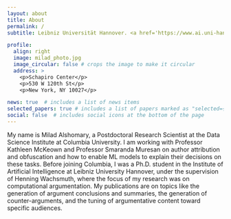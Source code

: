 ```yaml
---
layout: about
title: About
permalink: /
subtitle: Leibniz Universität Hannover. <a href='https://www.ai.uni-hannover.de/de/institut/arbeitsgruppen/nlp'> Institut for AI </a>

profile:
  align: right
  image: milad_photo.jpg
  image_circular: false # crops the image to make it circular
  address: >
    <p>Schapiro Center</p>
    <p>530 W 120th St</p>
    <p>New York, NY 10027</p>

news: true  # includes a list of news items
selected_papers: true # includes a list of papers marked as "selected={true}"
social: false  # includes social icons at the bottom of the page
---
```


My name is Milad Alshomary, a Postdoctoral Research Scientist at the Data Science Institute at Columbia University. I am working with Professor Kathleen McKeown and Professor Smaranda Muresan on author attribution and obfuscation and how to enable ML models to explain their decisions on these tasks. Before joining Columbia, I was a Ph.D. student in the Institute of Artificial Intelligence at Leibniz University Hannover, under the supervision of Henning Wachsmuth, where the focus of my research was on computational argumentation. My publications are on topics like the generation of argument conclusions and summaries, the generation of counter-arguments, and the tuning of argumentative content toward specific audiences.